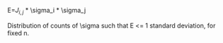 E=$J_{i, j}$ * \sigma_i * \sigma_j

Distribution of counts of \sigma such that E <= 1 standard deviation, for fixed n.
